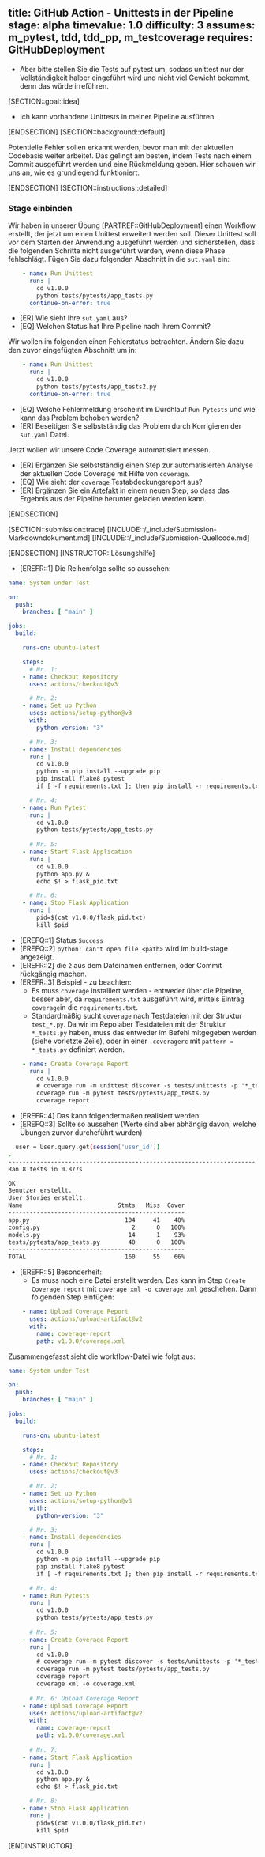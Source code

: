 title: GitHub Action - Unittests in der Pipeline
stage: alpha
timevalue: 1.0
difficulty: 3
assumes: m_pytest, tdd, tdd_pp, m_testcoverage
requires: GitHubDeployment
---

- Aber bitte stellen Sie die Tests auf pytest um, sodass unittest nur der Vollständigkeit halber
  eingeführt wird und nicht viel Gewicht bekommt, denn das würde irreführen.

[SECTION::goal::idea]

- Ich kann vorhandene Unittests in meiner Pipeline ausführen.

[ENDSECTION]
[SECTION::background::default]

Potentielle Fehler sollen erkannt werden, bevor man mit der aktuellen Codebasis
weiter arbeitet. Das gelingt am besten, indem Tests nach einem Commit ausgeführt
werden und eine Rückmeldung geben. Hier schauen wir uns an, wie es grundlegend
funktioniert.

[ENDSECTION]
[SECTION::instructions::detailed]

### Stage einbinden

Wir haben in unserer Übung [PARTREF::GitHubDeployment] einen Workflow erstellt, der jetzt
um einen Unittest erweitert werden soll. Dieser Unittest soll vor dem Starten der Anwendung
ausgeführt werden und sicherstellen, dass die folgenden Schritte nicht ausgeführt werden,
wenn diese Phase fehlschlägt.
Fügen Sie dazu folgenden Abschnitt in die `sut.yaml` ein:

```yaml
    - name: Run Unittest
      run: |
        cd v1.0.0
        python tests/pytests/app_tests.py
      continue-on-error: true
```

- [ER] Wie sieht Ihre `sut.yaml` aus?
- [EQ] Welchen Status hat Ihre Pipeline nach Ihrem Commit?

Wir wollen im folgenden einen Fehlerstatus betrachten.
Ändern Sie dazu den zuvor eingefügten Abschnitt um in:

```yaml
    - name: Run Unittest
      run: |
        cd v1.0.0
        python tests/pytests/app_tests2.py
      continue-on-error: true
```

- [EQ] Welche Fehlermeldung erscheint im Durchlauf `Run Pytests` und wie kann das Problem behoben
  werden?
- [ER] Beseitigen Sie selbstständig das Problem durch Korrigieren der `sut.yaml` Datei.

Jetzt wollen wir unsere Code Coverage automatisiert messen.

- [ER] Ergänzen Sie selbstständig einen Step zur automatisierten Analyse der aktuellen Code Coverage mit
  Hilfe von `coverage`.
- [EQ] Wie sieht der `coverage` Testabdeckungsreport aus?
- [ER] Ergänzen Sie ein
  [Artefakt](https://docs.github.com/de/actions/using-workflows/storing-workflow-data-as-artifacts#configuring-a-custom-artifact-retention-period)
  in einem neuen Step, so dass das Ergebnis aus der Pipeline herunter geladen werden kann.

[ENDSECTION]

[SECTION::submission::trace]
[INCLUDE::/_include/Submission-Markdowndokument.md]
[INCLUDE::/_include/Submission-Quellcode.md]

[ENDSECTION]
[INSTRUCTOR::Lösungshilfe]

- [EREFR::1] Die Reihenfolge sollte so aussehen:

```yaml
name: System under Test

on:
  push:
    branches: [ "main" ]

jobs:
  build:

    runs-on: ubuntu-latest

    steps:
      # Nr. 1: 
    - name: Checkout Repository
      uses: actions/checkout@v3

      # Nr. 2:
    - name: Set up Python
      uses: actions/setup-python@v3
      with:
        python-version: "3"

      # Nr. 3:
    - name: Install dependencies
      run: |
        cd v1.0.0
        python -m pip install --upgrade pip
        pip install flake8 pytest
        if [ -f requirements.txt ]; then pip install -r requirements.txt; fi

      # Nr. 4:
    - name: Run Pytest
      run: |
        cd v1.0.0
        python tests/pytests/app_tests.py
      
      # Nr. 5:
    - name: Start Flask Application
      run: |
        cd v1.0.0
        python app.py &
        echo $! > flask_pid.txt

      # Nr. 6:
    - name: Stop Flask Application
      run: |
        pid=$(cat v1.0.0/flask_pid.txt)
        kill $pid
```

- [EREFQ::1] Status `Success`
- [EREFQ::2] `python: can't open file <path>` wird im build-stage angezeigt.
- [EREFR::2] die `2` aus dem Dateinamen entfernen, oder Commit rückgängig machen. 
- [EREFR::3] Beispiel - zu beachten:
  - Es muss `coverage` installiert werden - entweder über die Pipeline, besser aber, da
  `requirements.txt` ausgeführt wird, mittels Eintrag `coverage`in die `requirements.txt`.
  - Standardmäßig sucht `coverage` nach Testdateien mit der Struktur `test_*.py`. Da wir im Repo
  aber Testdateien mit der Struktur `*_tests.py` haben, muss das entweder im Befehl mitgegeben werden
  (siehe vorletzte Zeile), oder in einer `.coveragerc` mit `pattern = *_tests.py` definiert werden.

```yaml
    - name: Create Coverage Report
      run: |
        cd v1.0.0
        # coverage run -m unittest discover -s tests/unittests -p '*_tests.py'
        coverage run -m pytest tests/pytests/app_tests.py
        coverage report
```

- [EREFR::4] Das kann folgendermaßen realisiert werden:
- [EREFQ::3] Sollte so aussehen (Werte sind aber abhängig davon, welche Übungen zurvor durcheführt wurden)

```bash
  user = User.query.get(session['user_id'])
.
----------------------------------------------------------------------
Ran 8 tests in 0.877s

OK
Benutzer erstellt.
User Stories erstellt.
Name                           Stmts   Miss  Cover
--------------------------------------------------
app.py                           104     41    48%
config.py                          2      0   100%
models.py                         14      1    93%
tests/pytests/app_tests.py        40      0   100%
--------------------------------------------------
TOTAL                            160     55    66%
```

- [EREFR::5] Besonderheit:
  - Es muss noch eine Datei erstellt werden. Das kann im Step `Create Coverage report` mit
  `coverage xml -o coverage.xml` geschehen.
  Dann folgenden Step einfügen:
  
```yaml
    - name: Upload Coverage Report
      uses: actions/upload-artifact@v2
      with:
        name: coverage-report
        path: v1.0.0/coverage.xml
```

Zusammengefasst sieht die workflow-Datei wie folgt aus:

```yaml
name: System under Test

on:
  push:
    branches: [ "main" ]

jobs:
  build:

    runs-on: ubuntu-latest

    steps:
      # Nr. 1: 
    - name: Checkout Repository
      uses: actions/checkout@v3

      # Nr. 2:
    - name: Set up Python
      uses: actions/setup-python@v3
      with:
        python-version: "3"

      # Nr. 3:
    - name: Install dependencies
      run: |
        cd v1.0.0
        python -m pip install --upgrade pip
        pip install flake8 pytest
        if [ -f requirements.txt ]; then pip install -r requirements.txt; fi

      # Nr. 4:
    - name: Run Pytests
      run: |
        cd v1.0.0
        python tests/pytests/app_tests.py
      
      # Nr. 5:
    - name: Create Coverage Report
      run: |
        cd v1.0.0
        # coverage run -m pytest discover -s tests/unittests -p '*_tests.py'
        coverage run -m pytest tests/pytests/app_tests.py
        coverage report
        coverage xml -o coverage.xml
        
      # Nr. 6: Upload Coverage Report
    - name: Upload Coverage Report
      uses: actions/upload-artifact@v2
      with:
        name: coverage-report
        path: v1.0.0/coverage.xml
      
      # Nr. 7:
    - name: Start Flask Application
      run: |
        cd v1.0.0
        python app.py &
        echo $! > flask_pid.txt

      # Nr. 8:
    - name: Stop Flask Application
      run: |
        pid=$(cat v1.0.0/flask_pid.txt)
        kill $pid
```

[ENDINSTRUCTOR]
